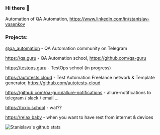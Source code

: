 ### Hi there 👋

Automation of QA Automation, https://www.linkedin.com/in/stanislav-vasenkov

### Projects: 
[@qa_automation](https://t.me/qa_automation) - QA Automation community on Telegram

https://qa.guru - QA Automation school, https://github.com/qa-guru

https://testops.guru - TestOps school (in progress)

https://autotests.cloud - Test Automation Freelance network & Template generator, https://github.com/autotests-cloud

https://github.com/qa-guru/allure-notifications - allure-notifications to telegram / slack / email ...

https://toxic.school - wat??

https://relax.baby - when you want to have rest from internet & devices

<!--
**svasenkov/svasenkov** is a ✨ _special_ ✨ repository because its `README.md` (this file) appears on your GitHub profile.

Here are some ideas to get you started:

- 🔭 I’m currently working on ...
- 🌱 I’m currently learning ...
- 👯 I’m looking to collaborate on ...
- 🤔 I’m looking for help with ...
- 💬 Ask me about ...
- 📫 How to reach me: ...
- 😄 Pronouns: ...
- ⚡ Fun fact: ...
-->
![Stanislavs's github stats](https://github-readme-stats.vercel.app/api?username=svasenkov&show_icons=true&theme=radical)
